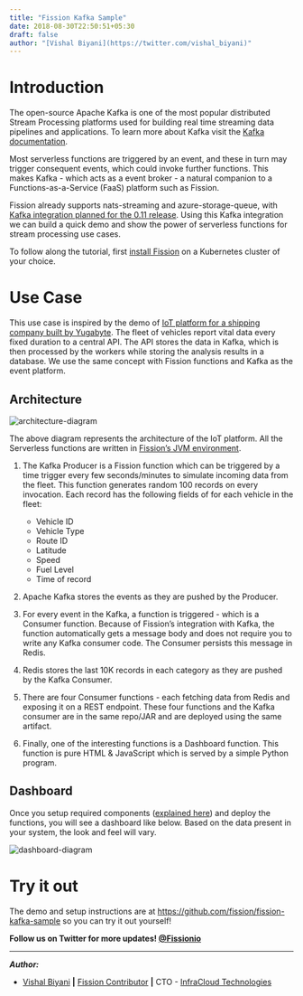 ```yaml
---
title: "Fission Kafka Sample"
date: 2018-08-30T22:50:51+05:30
draft: false
author: "[Vishal Biyani](https://twitter.com/vishal_biyani)"
---
```


# Introduction

The open-source Apache Kafka is one of the most popular distributed Stream Processing platforms used for building real time streaming data pipelines and applications. To learn more about Kafka visit the  [Kafka documentation](https://kafka.apache.org/intro.html). 

Most serverless functions are triggered by an event, and these in turn may trigger consequent events, which could invoke further functions. This makes Kafka - which acts as a event broker - a natural companion to a Functions-as-a-Service (FaaS) platform such as Fission. 

Fission already supports nats-streaming and azure-storage-queue, with  [Kafka integration planned for the 0.11 release](https://github.com/fission/fission/pull/831). 
Using this Kafka integration we can build a quick demo and show the power of serverless functions for  stream processing use cases.

To follow along the tutorial, first  [install Fission](https://docs.fission.io/0.9.2/installation/installation/) on a Kubernetes cluster of your choice.

# Use Case

This use case is inspired by the demo of [IoT platform for a shipping company built by Yugabyte](https://github.com/YugaByte/yb-iot-fleet-management). The fleet of vehicles report vital data every fixed duration to a central API. The API stores the data in Kafka,  which is then processed by the workers while storing the analysis results in a database. We use the same concept with Fission functions and Kafka as the event platform.

## Architecture

![architecture-diagram](../../images/architecture-diagram.png)

The above diagram represents the architecture of the IoT platform. All the Serverless functions are written in [Fission’s JVM environment](https://blog.fission.io/posts/jvm_environment/).

1. The Kafka Producer is a Fission function which can be triggered by a time trigger every few seconds/minutes to simulate incoming data from the fleet. This function generates random 100 records on every invocation. Each record has the following fields of for each vehicle in the fleet:

    - Vehicle ID
    - Vehicle Type
    - Route ID
    - Latitude
    - Speed
    - Fuel Level
    - Time of record

2. Apache Kafka stores the events as they are pushed by the Producer. 

3. For every event in the Kafka, a function is triggered - which is a Consumer function. Because of Fission’s integration with Kafka, the function automatically gets a message body and does not require you to write any Kafka consumer code. The Consumer persists this message in Redis.

4. Redis stores the last 10K records in each category as they are pushed by the Kafka Consumer.

5. There are four Consumer functions - each fetching data from Redis and exposing it on a REST endpoint. These four functions and the Kafka consumer are in the same repo/JAR and are deployed using the same artifact.

6. Finally, one of the interesting functions is a Dashboard function. This function is pure HTML & JavaScript which is served by a simple Python program.

## Dashboard

Once you setup required components ([explained here](https://github.com/fission/fission-kafka-sample/tree/master/00_setup)) and deploy the functions, you will see a dashboard like below. Based on the data present in your system, the look and feel will vary.

![dashboard-diagram](../../images/iot-demo-screen.png)

# Try it out

The demo and setup instructions are at https://github.com/fission/fission-kafka-sample so you can try it out yourself!

**Follow us on Twitter for more updates! [@Fissionio](https://www.twitter.com/fissionio)**

--- 


**_Author:_**

* [Vishal Biyani](https://twitter.com/vishal_biyani)  **|**  [Fission Contributor](https://github.com/vishal-biyani)  **|**  CTO - [InfraCloud Technologies](http://infracloud.io/)